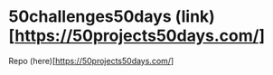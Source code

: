 # 50challenges50days (link)[https://50projects50days.com/]
Repo (here)[https://50projects50days.com/]
